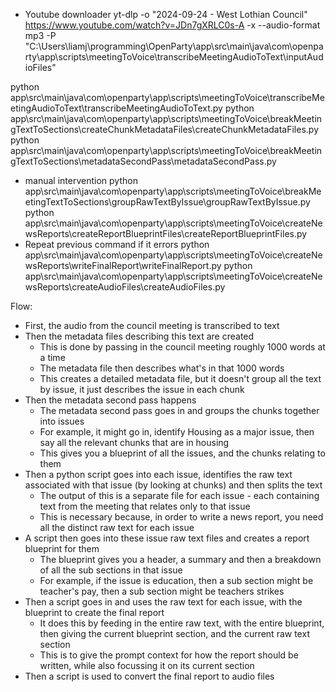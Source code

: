 - Youtube downloader
yt-dlp -o "2024-09-24 - West Lothian Council" https://www.youtube.com/watch?v=JDn7gXRLC0s-A -x --audio-format mp3 -P "C:\Users\liamj\programming\OpenParty\app\src\main\java\com\openparty\app\scripts\meetingToVoice\transcribeMeetingAudioToText\inputAudioFiles"

python app\src\main\java\com\openparty\app\scripts\meetingToVoice\transcribeMeetingAudioToText\transcribeMeetingAudioToText.py
python app\src\main\java\com\openparty\app\scripts\meetingToVoice\breakMeetingTextToSections\createChunkMetadataFiles\createChunkMetadataFiles.py
python app\src\main\java\com\openparty\app\scripts\meetingToVoice\breakMeetingTextToSections\metadataSecondPass\metadataSecondPass.py
- manual intervention
python app\src\main\java\com\openparty\app\scripts\meetingToVoice\breakMeetingTextToSections\groupRawTextByIssue\groupRawTextByIssue.py
python app\src\main\java\com\openparty\app\scripts\meetingToVoice\createNewsReports\createReportBlueprintFiles\createReportBlueprintFiles.py
- Repeat previous command if it errors
python app\src\main\java\com\openparty\app\scripts\meetingToVoice\createNewsReports\writeFinalReport\writeFinalReport.py
python app\src\main\java\com\openparty\app\scripts\meetingToVoice\createNewsReports\createAudioFiles\createAudioFiles.py
  
Flow: 
- First, the audio from the council meeting is transcribed to text
- Then the metadata files describing this text are created
  - This is done by passing in the council meeting roughly 1000 words at a time
  - The metadata file then describes what's in that 1000 words
  - This creates a detailed metadata file, but it doesn't group all the text by issue, it just describes the issue in each chunk
- Then the metadata second pass happens 
  - The metadata second pass goes in and groups the chunks together into issues
  - For example, it might go in, identify Housing as a major issue, then say all the relevant chunks that are in housing
  - This gives you a blueprint of all the issues, and the chunks relating to them
- Then a python script goes into each issue, identifies the raw text associated with that issue (by looking at chunks) and then splits the text
  - The output of this is a separate file for each issue - each containing text from the meeting that relates only to that issue 
  - This is necessary because, in order to write a news report, you need all the distinct raw text for each issue
- A script then goes into these issue raw text files and creates a report blueprint for them 
  - The blueprint gives you a header, a summary and then a breakdown of all the sub sections in that issue
  - For example, if the issue is education, then a sub section might be teacher's pay, then a sub section might be teachers strikes 
- Then a script goes in and uses the raw text for each issue, with the blueprint to create the final report
  - It does this by feeding in the entire raw text, with the entire blueprint, then giving the current blueprint section, and the current raw text section
  - This is to give the prompt context for how the report should be written, while also focussing it on its current section 
- Then a script is used to convert the final report to audio files